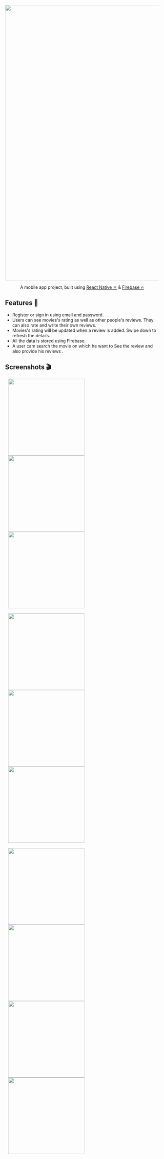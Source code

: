 <img src='./Screenshots/titlepage.png' width='900'>
<br/>
<p align="center">
A mobile app project, built using <a href="https://reactnative.dev/">React Native ⚛️</a> & <a href="https://firebase.google.com/">Firebase 🔥</a>
</p>

## Features 🍿
+ Register or sign in using email and password.
+ Users can see movies's rating as well as other people's reviews. They can also rate and write their own reviews.
+ Movies's rating will be updated when a review is added. Swipe down to refresh the details. 
+ All the data is stored using Firebase.
+ A user cam search the movie on which he want to See the review and also provide his reviews .


## Screenshots 🎬
<div >
    <img src='./Screenshots/main page.jpeg' width='250' hspace="10"/>
    <img src='./Screenshots/frontpage.jpeg' width='250' hspace="10"/>
    <img src='./Screenshots/moremoviepage.jpeg' width='250' hspace="10"/>

</div>
<br />
<div>
    <img src='./Screenshots/userprofilelogin.jpeg' width='250' hspace="10"/>
    <img src='./Screenshots/signuppage.jpeg' width='250' hspace="10"/>
    <img src='./Screenshots/loginpage.jpeg' width='250' hspace="10"/>
</div>
<br />
<div>
    <img src='./Screenshots/userprofile.jpeg' width='250' hspace="10"/>
    <img src='./Screenshots/search.jpeg' width='250' hspace="10"/>
    <img src='./Screenshots/review.jpeg' width='250' hspace="10"/>
    <img src='./Screenshots/providereview.jpeg' width='250' hspace="10"/>
</div>

